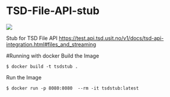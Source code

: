 # TSD-File-API-stub
![](https://github.com/uio-bmi/TSD-File-API-stub/workflows/Java%20CI/badge.svg)

Stub for TSD File API 
https://test.api.tsd.usit.no/v1/docs/tsd-api-integration.html#files_and_streaming

#Running with docker 
Build the Image

`$ docker build -t tsdstub .`

Run the Image 

`$ docker run -p 8080:8080  --rm -it tsdstub:latest`

